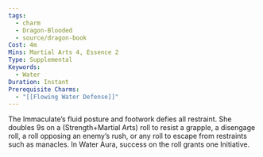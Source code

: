 ```yaml
---
tags:
  - charm
  - Dragon-Blooded
  - source/dragon-book
Cost: 4m
Mins: Martial Arts 4, Essence 2
Type: Supplemental
Keywords:
  - Water
Duration: Instant
Prerequisite Charms:
  - "[[Flowing Water Defense]]"
---
```

The Immaculate’s fluid posture and footwork defies all restraint. She doubles 9s on a (Strength+Martial Arts) roll to resist a grapple, a disengage roll, a roll opposing an enemy’s rush, or any roll to escape from restraints such as manacles. In Water Aura, success on the roll grants one Initiative.